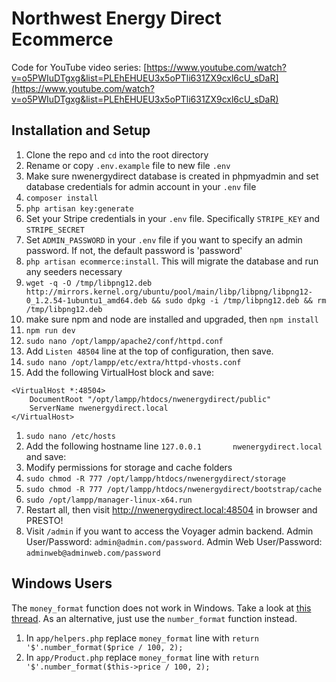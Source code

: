 # Northwest Energy Direct Ecommerce

Code for YouTube video series: [https://www.youtube.com/watch?v=o5PWIuDTgxg&list=PLEhEHUEU3x5oPTli631ZX9cxl6cU_sDaR](https://www.youtube.com/watch?v=o5PWIuDTgxg&list=PLEhEHUEU3x5oPTli631ZX9cxl6cU_sDaR)

## Installation and Setup

1. Clone the repo and `cd` into the root directory
1. Rename or copy `.env.example` file to new file `.env`
1. Make sure nwenergydirect database is created in phpmyadmin and set database credentials for admin account in your `.env` file
1. `composer install`
1. `php artisan key:generate`
1. Set your Stripe credentials in your `.env` file. Specifically `STRIPE_KEY` and `STRIPE_SECRET`
1. Set `ADMIN_PASSWORD` in your `.env` file if you want to specify an admin password. If not, the default password is 'password'
1. `php artisan ecommerce:install`. This will migrate the database and run any seeders necessary
1. `wget -q -O /tmp/libpng12.deb http://mirrors.kernel.org/ubuntu/pool/main/libp/libpng/libpng12-0_1.2.54-1ubuntu1_amd64.deb && sudo dpkg -i /tmp/libpng12.deb && rm /tmp/libpng12.deb`
1. make sure npm and node are installed and upgraded, then `npm install`
1. `npm run dev`
1. `sudo nano /opt/lampp/apache2/conf/httpd.conf`
1. Add `Listen 48504` line at the top of configuration, then save.
1. `sudo nano /opt/lampp/etc/extra/httpd-vhosts.conf`
1. Add the following VirtualHost block and save:
```
<VirtualHost *:48504>
    DocumentRoot "/opt/lampp/htdocs/nwenergydirect/public"
    ServerName nwenergydirect.local
</VirtualHost>
```
1. `sudo nano /etc/hosts`
1. Add the following hostname line `127.0.0.1       nwenergydirect.local` and save:
1. Modify permissions for storage and cache folders
1. `sudo chmod -R 777 /opt/lampp/htdocs/nwenergydirect/storage`
1. `sudo chmod -R 777 /opt/lampp/htdocs/nwenergydirect/bootstrap/cache`
1. `sudo /opt/lampp/manager-linux-x64.run`
1. Restart all, then visit http://nwenergydirect.local:48504 in browser and PRESTO!
1. Visit `/admin` if you want to access the Voyager admin backend. Admin User/Password: `admin@admin.com/password`. Admin Web User/Password: `adminweb@adminweb.com/password`

## Windows Users

The `money_format` function does not work in Windows. Take a look at [this thread](https://stackoverflow.com/questions/6369887/alternative-to-money-format-function-in-php-on-windows-platform/18990145). As an alternative, just use the `number_format` function instead.

1. In `app/helpers.php` replace `money_format` line with `return '$'.number_format($price / 100, 2);`
1. In `app/Product.php` replace `money_format` line with `return '$'.number_format($this->price / 100, 2);`
